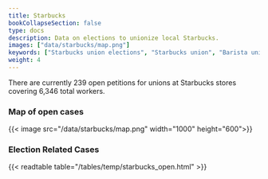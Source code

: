 ```yaml
---
title: Starbucks
bookCollapseSection: false
type: docs
description: Data on elections to unionize local Starbucks.
images: ["data/starbucks/map.png"]
keywords: ["Starbucks union elections", "Starbucks union", "Barista union"]
weight: 4
---
```


There are currently 239 open petitions for unions at Starbucks stores covering 6,346 total workers.
### Map of open cases
{{< image
    src="/data/starbucks/map.png"
    width="1000" height="600">}}

### Election Related Cases
{{< readtable table="/tables/temp/starbucks_open.html" >}}
